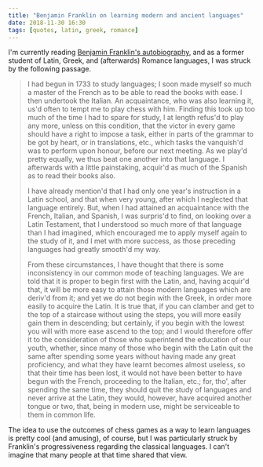 ```yaml
---
title: "Benjamin Franklin on learning modern and ancient languages"
date: 2018-11-30 16:30
tags: [quotes, latin, greek, romance]
---
```


I'm currently reading [Benjamin Franklin's autobiography][src],
and as a former student of Latin, Greek, and (afterwards) Romance languages,
I was struck by the following passage.

> I had begun in 1733 to study languages;
> I soon made myself so much a master of the French
> as to be able to read the books with ease.
> I then undertook the Italian.
> An acquaintance, who was also learning it,
> us'd often to tempt me to play chess with him.
> Finding this took up too much of the time I had to spare for study,
> I at length refus'd to play any more,
> unless on this condition,
> that the victor in every game should have a right to impose a task,
> either in parts of the grammar to be got by heart,
> or in translations, etc.,
> which tasks the vanquish'd was to perform upon honour,
> before our next meeting.
> As we play'd pretty equally,
> we thus beat one another into that language.
> I afterwards with a little painstaking,
> acquir'd as much of the Spanish as to read their books also.
> 
> I have already mention'd that I had only one year's instruction in a Latin school,
> and that when very young,
> after which I neglected that language entirely.
> But, when I had attained an acquaintance with the French, Italian, and Spanish,
> I was surpris'd to find,
> on looking over a Latin Testament,
> that I understood so much more of that language than I had imagined,
> which encouraged me to apply myself again to the study of it,
> and I met with more success,
> as those preceding languages had greatly smooth'd my way.
> 
> From these circumstances,
> I have thought that there is some inconsistency
> in our common mode of teaching languages.
> We are told that it is proper to begin first with the Latin,
> and, having acquir'd that,
> it will be more easy to attain those modern languages which are deriv'd from it;
> and yet we do not begin with the Greek,
> in order more easily to acquire the Latin.
> It is true that,
> if you can clamber and get to the top of a staircase without using the steps,
> you will more easily gain them in descending;
> but certainly, if you begin with the lowest
> you will with more ease ascend to the top;
> and I would therefore offer it to the consideration of those who superintend the education of our youth,
> whether, since many of those who begin with the Latin
> quit the same after spending some years without having made any great proficiency,
> and what they have learnt becomes almost useless,
> so that their time has been lost,
> it would not have been better to have begun with the French,
> proceeding to the Italian, etc.;
> for, tho', after spending the same time,
> they should quit the study of languages and never arrive at the Latin,
> they would, however, have acquired another tongue or two,
> that, being in modern use,
> might be serviceable to them in common life.

The idea to use the outcomes of chess games
as a way to learn languages is pretty cool (and amusing), of course,
but I was particularly struck by Franklin's progressiveness
regarding the classical languages.
I can't imagine that many people at that time shared that view.

[src]: https://www.gutenberg.org/files/20203/20203-h/20203-h.htm
